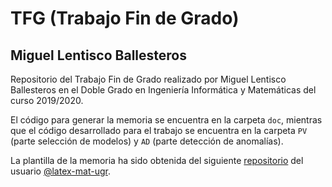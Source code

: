 # TFG (Trabajo Fin de Grado)

## Miguel Lentisco Ballesteros

Repositorio del Trabajo Fin de Grado realizado por Miguel Lentisco Ballesteros en el Doble Grado en Ingeniería Informática y Matemáticas del curso 2019/2020.

El código para generar la memoria se encuentra en la carpeta `doc`, mientras que el código desarrollado para el trabajo se encuentra en la carpeta `PV` (parte selección de modelos) y `AD` (parte detección de anomalías).

La plantilla de la memoria ha sido obtenida del siguiente [repositorio](https://github.com/latex-mat-ugr/Plantilla-TFG) del usuario [@latex-mat-ugr](https://github.com/latex-mat-ugr).
